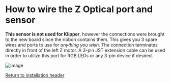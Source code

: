 # How to wire the Z Optical port and sensor

**This sensor is not used for Klipper**, however the connections were brought to the new board since the ribbon contains them. This gives you 3 spare wires and ports to use for _anything you wish_.
The connection terminates directly in front of the left Z motor. A 3-pin JST extension cable can be used in order to utilize this port for RGB LEDs or any 3-pin device if desired.

![image](https://github.com/smartwareio/SWIO-Kobra-Max-Adapter-Kit/assets/139072083/533a4357-cdfe-4d24-8594-e3a553da8923)

[Return to installation header](https://github.com/smartwareio/SWIO-Kobra-Max-Adapter-Kit/blob/main/README.md#wiring-the-swap-board-under-development)
